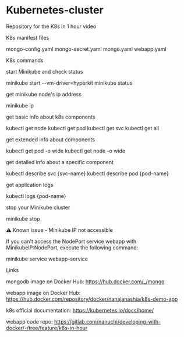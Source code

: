 # Kubernetes-cluster

Repository for the K8s in 1 hour video

K8s manifest files

mongo-config.yaml
mongo-secret.yaml
mongo.yaml
webapp.yaml


K8s commands

start Minikube and check status

minikube start --vm-driver=hyperkit 
minikube status



get minikube node's ip address

minikube ip



get basic info about k8s components

kubectl get node
kubectl get pod
kubectl get svc
kubectl get all



get extended info about components

kubectl get pod -o wide
kubectl get node -o wide



get detailed info about a specific component

kubectl describe svc {svc-name}
kubectl describe pod {pod-name}



get application logs

kubectl logs {pod-name}



stop your Minikube cluster

minikube stop




⚠ Known issue - Minikube IP not accessible

If you can't access the NodePort service webapp with MinikubeIP:NodePort, execute the following command:

minikube service webapp-service




Links

mongodb image on Docker Hub: https://hub.docker.com/_/mongo

webapp image on Docker Hub: https://hub.docker.com/repository/docker/nanajanashia/k8s-demo-app

k8s official documentation: https://kubernetes.io/docs/home/

webapp code repo: https://gitlab.com/nanuchi/developing-with-docker/-/tree/feature/k8s-in-hour
